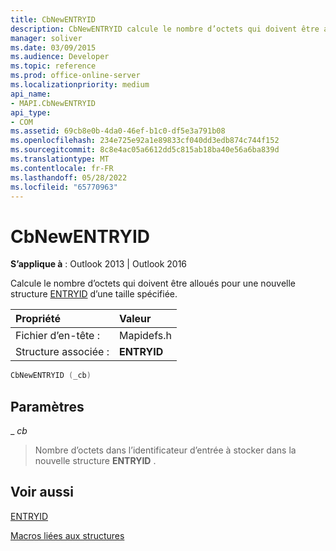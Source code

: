 ```yaml
---
title: CbNewENTRYID
description: CbNewENTRYID calcule le nombre d’octets qui doivent être alloués pour une nouvelle structure ENTRYID d’une taille spécifiée.
manager: soliver
ms.date: 03/09/2015
ms.audience: Developer
ms.topic: reference
ms.prod: office-online-server
ms.localizationpriority: medium
api_name:
- MAPI.CbNewENTRYID
api_type:
- COM
ms.assetid: 69cb8e0b-4da0-46ef-b1c0-df5e3a791b08
ms.openlocfilehash: 234e725e92a1e89833cf040dd3edb874c744f152
ms.sourcegitcommit: 8c8e4ac05a6612dd5c815ab18ba40e56a6ba839d
ms.translationtype: MT
ms.contentlocale: fr-FR
ms.lasthandoff: 05/28/2022
ms.locfileid: "65770963"
---
```

# <a name="cbnewentryid"></a>CbNewENTRYID

  
  
**S’applique à** : Outlook 2013 | Outlook 2016 
  
Calcule le nombre d’octets qui doivent être alloués pour une nouvelle structure [ENTRYID](entryid.md) d’une taille spécifiée. 
  
|Propriété |Valeur |
|:-----|:-----|
|Fichier d’en-tête :  <br/> |Mapidefs.h  <br/> |
|Structure associée :  <br/> |**ENTRYID** <br/> |
   
```cpp
CbNewENTRYID (_cb)
```

## <a name="parameters"></a>Paramètres

 _ _cb_
  
> Nombre d’octets dans l’identificateur d’entrée à stocker dans la nouvelle structure **ENTRYID** . 
    
## <a name="see-also"></a>Voir aussi



[ENTRYID](entryid.md)


[Macros liées aux structures](macros-related-to-structures.md)

